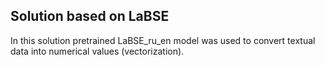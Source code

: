 ## Solution based on LaBSE
In this solution pretrained LaBSE_ru_en model was used to convert textual data into numerical values (vectorization).


